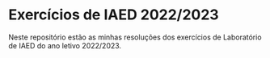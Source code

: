 # Exercícios de IAED 2022/2023

Neste repositório estão as minhas resoluções dos exercícios de Laboratório de IAED do ano letivo 2022/2023.

